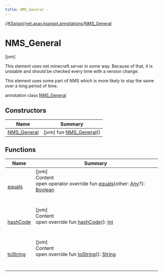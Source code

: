 ```yaml
---
title: NMS_General -
---
```

//[KSpigot](../../index.md)/[net.axay.kspigot.annotations](../index.md)/[NMS_General](index.md)



# NMS_General  
 [jvm] 



This element uses net.minecraft.server in some way. Because of that, it is unstable and should be checked every time with a version change.



This element uses some part of NMS which is more likely to stay the same over a long period of time.



annotation class [NMS_General](index.md)   


## Constructors  
  
|  Name|  Summary| 
|---|---|
| [NMS_General](-n-m-s_-general.md)|  [jvm] fun [NMS_General](-n-m-s_-general.md)()   <br>


## Functions  
  
|  Name|  Summary| 
|---|---|
| [equals](../../net.axay.kspigot.utils/-registerable-command/index.md#kotlin/Any/equals/#kotlin.Any?/PointingToDeclaration/)| [jvm]  <br>Content  <br>open operator override fun [equals](../../net.axay.kspigot.utils/-registerable-command/index.md#kotlin/Any/equals/#kotlin.Any?/PointingToDeclaration/)(other: [Any](https://kotlinlang.org/api/latest/jvm/stdlib/kotlin/-any/index.html)?): [Boolean](https://kotlinlang.org/api/latest/jvm/stdlib/kotlin/-boolean/index.html)  <br><br><br>
| [hashCode](../../net.axay.kspigot.utils/-registerable-command/index.md#kotlin/Any/hashCode/#/PointingToDeclaration/)| [jvm]  <br>Content  <br>open override fun [hashCode](../../net.axay.kspigot.utils/-registerable-command/index.md#kotlin/Any/hashCode/#/PointingToDeclaration/)(): [Int](https://kotlinlang.org/api/latest/jvm/stdlib/kotlin/-int/index.html)  <br><br><br>
| [toString](../../net.axay.kspigot.utils/-registerable-command/index.md#kotlin/Any/toString/#/PointingToDeclaration/)| [jvm]  <br>Content  <br>open override fun [toString](../../net.axay.kspigot.utils/-registerable-command/index.md#kotlin/Any/toString/#/PointingToDeclaration/)(): [String](https://kotlinlang.org/api/latest/jvm/stdlib/kotlin/-string/index.html)  <br><br><br>

